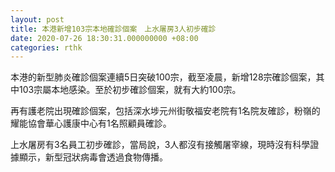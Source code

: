 ```yaml
---
layout: post
title: 本港新增103宗本地確診個案　上水屠房3人初步確診
date: 2020-07-26 18:30:31.000000000 +08:00
categories: rthk
---
```


本港的新型肺炎確診個案連續5日突破100宗，截至凌晨，新增128宗確診個案，其中103宗屬本地感染。至於初步確診個案，就有大約100宗。

再有護老院出現確診個案，包括深水埗元州街敬福安老院有1名院友確診，粉嶺的耀能協會華心護康中心有1名照顧員確診。

上水屠房有3名員工初步確診，當局說，3人都沒有接觸屠宰線，現時沒有科學證據顯示，新型冠狀病毒會透過食物傳播。
